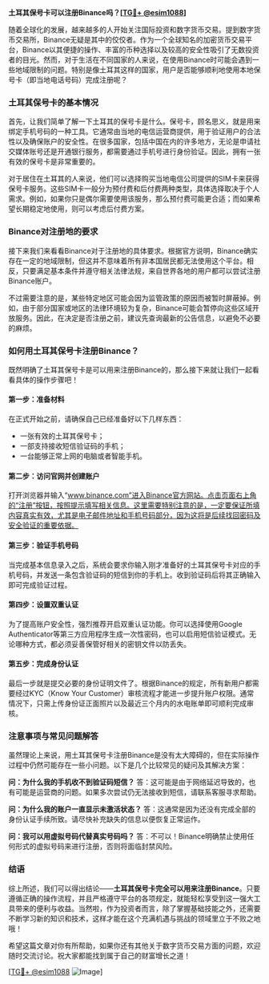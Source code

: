 **土耳其保号卡可以注册Binance吗？[[TG💪+ @esim1088](https://t.me/s/esim1088)]**

随着全球化的发展，越来越多的人开始关注国际投资和数字货币交易。提到数字货币交易所，Binance无疑是其中的佼佼者。作为一个全球知名的加密货币交易平台，Binance以其便捷的操作、丰富的币种选择以及较高的安全性吸引了无数投资者的目光。然而，对于生活在不同国家的人来说，在使用Binance时可能会遇到一些地域限制的问题。特别是像土耳其这样的国家，用户是否能够顺利地使用本地保号卡（即当地电话号码）完成注册呢？

### 土耳其保号卡的基本情况

首先，让我们简单了解一下土耳其的保号卡是什么。保号卡，顾名思义，就是用来绑定手机号码的一种工具。它通常由当地的电信运营商提供，用于验证用户的合法性以及确保账户的安全性。在很多国家，包括中国在内的许多地方，无论是申请社交媒体账号还是开通银行服务，都需要通过手机号进行身份验证。因此，拥有一张有效的保号卡是非常重要的。

对于居住在土耳其的人来说，他们可以选择购买当地电信公司提供的SIM卡来获得保号卡服务。这些SIM卡一般分为预付费和后付费两种类型，具体选择取决于个人需求。例如，如果你只是偶尔需要使用该服务，那么预付费可能更合适；而如果希望长期稳定地使用，则可以考虑后付费方案。

### Binance对注册地的要求

接下来我们来看看Binance对于注册地的具体要求。根据官方说明，Binance确实存在一定的地域限制，但这并不意味着所有非本国居民都无法使用这个平台。相反，只要满足基本条件并遵守相关法律法规，来自世界各地的用户都可以尝试注册Binance账户。

不过需要注意的是，某些特定地区可能会因为监管政策的原因而被暂时屏蔽掉。例如，由于部分国家或地区的法律环境较为复杂，Binance可能会暂停向这些区域开放服务。因此，在决定是否注册之前，建议先查询最新的公告信息，以避免不必要的麻烦。

### 如何用土耳其保号卡注册Binance？

既然明确了土耳其保号卡是可以用来注册Binance的，那么接下来就让我们一起看看具体的操作步骤吧！

#### 第一步：准备材料
在正式开始之前，请确保自己已经准备好以下几样东西：
- 一张有效的土耳其保号卡；
- 一部支持接收短信验证码的手机；
- 一台能够正常上网的电脑或者智能手机。

#### 第二步：访问官网并创建账户
打开浏览器并输入“www.binance.com”进入Binance官方网站。点击页面右上角的“注册”按钮，按照提示填写相关信息。这里需要特别注意的是，一定要保证所填内容真实有效，尤其是电子邮件地址和手机号码部分，因为这将是后续找回密码及安全验证的重要依据。

#### 第三步：验证手机号码
当完成基本信息录入之后，系统会要求你输入刚才准备好的土耳其保号卡对应的手机号码，并发送一条包含验证码的短信到你的手机上。收到验证码后将其正确输入即可完成验证过程。

#### 第四步：设置双重认证
为了提高账户安全性，强烈推荐开启双重认证功能。你可以选择使用Google Authenticator等第三方应用程序生成一次性密码，也可以启用短信验证模式。无论哪种方式，都必须妥善保管好相关的密钥文件以防丢失。

#### 第五步：完成身份认证
最后一步就是提交必要的身份证明文件了。根据Binance的规定，所有新用户都需要经过KYC（Know Your Customer）审核流程才能进一步提升账户权限。通常情况下，只需上传身份证正面照片以及最近三个月内的水电账单即可顺利完成审核。

### 注意事项与常见问题解答

虽然理论上来说，用土耳其保号卡注册Binance是没有太大障碍的，但在实际操作过程中仍然可能存在一些小问题。以下是几个比较常见的疑问及其解决方案：

**问：为什么我的手机收不到验证码短信？**
答：这可能是由于网络延迟导致的，也有可能是运营商的问题。如果多次尝试仍无法接收到短信，请联系客服寻求帮助。

**问：为什么我的账户一直显示未激活状态？**
答：这通常是因为还没有完成全部的身份认证手续所致。请尽快补充缺失的信息以便恢复正常运作。

**问：我可以用虚拟号码代替真实号码吗？**
答：不可以！Binance明确禁止使用任何形式的虚拟号码来进行注册，否则将面临封禁风险。

### 结语

综上所述，我们可以得出结论——**土耳其保号卡完全可以用来注册Binance**。只要遵循正确的操作流程，并且严格遵守平台的各项规定，就能轻松享受到这一强大工具带来的便利与收益。当然啦，作为投资者而言，除了掌握基础技能之外，还需要不断学习新的知识和技术，这样才能在这个充满机遇与挑战的领域里立于不败之地哦！

希望这篇文章对你有所帮助，如果你还有其他关于数字货币交易方面的问题，欢迎随时交流讨论。祝大家都能找到属于自己的财富增长之道！

[[TG💪+ @esim1088](https://t.me/s/esim1088) ![Image](https://i.postimg.cc/4NQfJmqS/Snipaste-2025-05-13-00-14-12.png)]
